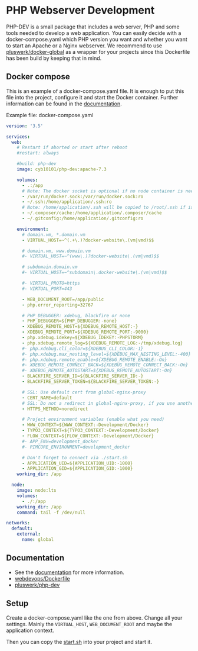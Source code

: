 # PHP Webserver Development

PHP-DEV is a small package that includes a web server, PHP and some tools needed to develop a web application.
You can easily decide with a docker-compose.yaml which PHP version you want and whether you want to start an Apache or a Nginx webserver.
We recommend to use [pluswerk/docker-global](https://github.com/pluswerk/docker-global) as a wrapper for your projects since this Dockerfile has been build by keeping that in mind.

## Docker compose

This is an example of a docker-compose.yaml file.
It is enough to put this file into the project, configure it and start the Docker container.
Further information can be found in the [documentation].

Example file: docker-compose.yaml

```yaml
version: '3.5'

services:
  web:
    # Restart if aborted or start after reboot
    #restart: always

    #build: php-dev
    image: cyb10101/php-dev:apache-7.3

    volumes:
      - .:/app
      # Note: The docker socket is optional if no node container is needed
      - /var/run/docker.sock:/var/run/docker.sock:ro
      - ~/.ssh:/home/application/.ssh:ro
      # Note: /home/application/.ssh will be copied to /root/.ssh if is empty or not exists
      - ~/.composer/cache:/home/application/.composer/cache
      - ~/.gitconfig:/home/application/.gitconfig:ro

    environment:
      # domain.vm, *.domain.vm
      - VIRTUAL_HOST=~^(.+\.)?docker-website\.(vm|vmd)$$

      # domain.vm, www.domain.vm
      #- VIRTUAL_HOST=~^(www\.)?docker-website\.(vm|vmd)$$

      # subdomain.domain.vm
      #- VIRTUAL_HOST=~^subdomain\.docker-website\.(vm|vmd)$$

      #- VIRTUAL_PROTO=https
      #- VIRTUAL_PORT=443

      - WEB_DOCUMENT_ROOT=/app/public
      - php.error_reporting=32767

      # PHP_DEBUGGER: xdebug, blackfire or none
      - PHP_DEBUGGER=${PHP_DEBUGGER:-none}
      - XDEBUG_REMOTE_HOST=${XDEBUG_REMOTE_HOST:-}
      - XDEBUG_REMOTE_PORT=${XDEBUG_REMOTE_PORT:-9000}
      - php.xdebug.idekey=${XDEBUG_IDEKEY:-PHPSTORM}
      - php.xdebug.remote_log=${XDEBUG_REMOTE_LOG:-/tmp/xdebug.log}
      #- php.xdebug.cli_color=${XDEBUG_CLI_COLOR:-1}
      #- php.xdebug.max_nesting_level=${XDEBUG_MAX_NESTING_LEVEL:-400}
      #- php.xdebug.remote_enable=${XDEBUG_REMOTE_ENABLE:-On}
      #- XDEBUG_REMOTE_CONNECT_BACK=${XDEBUG_REMOTE_CONNECT_BACK:-On}
      #- XDEBUG_REMOTE_AUTOSTART=${XDEBUG_REMOTE_AUTOSTART:-On}
      - BLACKFIRE_SERVER_ID=${BLACKFIRE_SERVER_ID:-}
      - BLACKFIRE_SERVER_TOKEN=${BLACKFIRE_SERVER_TOKEN:-}

      # SSL: Use default cert from global-nginx-proxy
      - CERT_NAME=default
      # SSL: Do not a redirect in global-nginx-proxy, if you use another port than 443
      - HTTPS_METHOD=noredirect

      # Project environment variables (enable what you need)
      - WWW_CONTEXT=${WWW_CONTEXT:-Development/Docker}
      - TYPO3_CONTEXT=${TYPO3_CONTEXT:-Development/Docker}
      - FLOW_CONTEXT=${FLOW_CONTEXT:-Development/Docker}
      #- APP_ENV=development_docker
      #- PIMCORE_ENVIRONMENT=development_docker

      # Don't forget to connect via ./start.sh
      - APPLICATION_UID=${APPLICATION_UID:-1000}
      - APPLICATION_GID=${APPLICATION_GID:-1000}
    working_dir: /app

  node:
    image: node:lts
    volumes:
      - ./:/app
    working_dir: /app
    command: tail -f /dev/null

networks:
  default:
    external:
      name: global
```

## Documentation

* See the [documentation] for more information.
* [webdevops/Dockerfile](https://github.com/webdevops/Dockerfile)
* [pluswerk/php-dev](https://github.com/pluswerk/php-dev)

## Setup

Create a docker-compose.yaml like the one from above.
Change all your settings. Mainly the `VIRTUAL_HOST`, `WEB_DOCUMENT_ROOT` and maybe the application context.

Then you can copy the [start.sh](start.sh) into your project and start it.

[documentation]: docs/index.md

